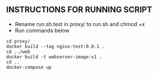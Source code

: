 ## INSTRUCTIONS FOR RUNNING SCRIPT

* Rename run.sh.test in proxy/ to run.sh and chmod +x 
* Run commands below
```
cd proxy/
docker build --tag nginx-test:0.0.1 .
cd ../web
docker build -t webserver-image:v1 .
cd ..
docker-compose up
```
